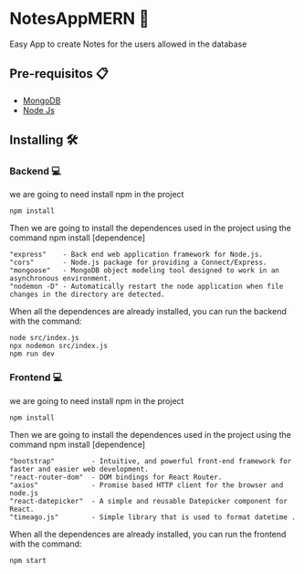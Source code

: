 # NotesAppMERN 🦖
Easy App to create Notes for the users allowed in the database

## Pre-requisitos 📋
* [MongoDB](https://www.mongodb.com/) 
* [Node Js](https://nodejs.org/)

## Installing 🛠️

### Backend 💻
we are going to need install npm in the project
```
npm install
```
Then we are going to install the dependences used in the project using the command npm install [dependence]
```
"express"    - Back end web application framework for Node.js.
"cors"       - Node.js package for providing a Connect/Express.
"mongoose"   - MongoDB object modeling tool designed to work in an asynchronous environment.
"nodemon -D" - Automatically restart the node application when file changes in the directory are detected.
```
When all the dependences are already installed, you can run the backend with the command:
```
node src/index.js
npx nodemon src/index.js
npm run dev
```
### Frontend 💻
we are going to need install npm in the project
```
npm install
```
Then we are going to install the dependences used in the project using the command npm install [dependence]
```
"bootstrap"         - Intuitive, and powerful front-end framework for faster and easier web development.
"react-router-dom"  - DOM bindings for React Router. 
"axios"             - Promise based HTTP client for the browser and node.js
"react-datepicker"  - A simple and reusable Datepicker component for React.
"timeago.js"        - Simple library that is used to format datetime .
```
When all the dependences are already installed, you can run the frontend with the command:
```
npm start
```

